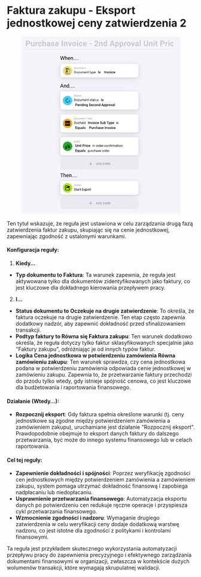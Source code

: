 # Faktura zakupu - Eksport jednostkowej ceny zatwierdzenia 2

<figure><img src="../../../.gitbook/assets/Bildschirmfoto 2024-05-03 um 14.59.02.png" alt=""><figcaption></figcaption></figure>

Ten tytuł wskazuje, że reguła jest ustawiona w celu zarządzania drugą fazą zatwierdzenia faktur zakupu, skupiając się na cenie jednostkowej, zapewniając zgodność z ustalonymi warunkami.

#### Konfiguracja reguły:

1. **Kiedy…**
* **Typ dokumentu to Faktura**: Ta warunek zapewnia, że reguła jest aktywowana tylko dla dokumentów zidentyfikowanych jako faktury, co jest kluczowe dla dokładnego kierowania przepływem pracy.
2. **I…**
* **Status dokumentu to Oczekuje na drugie zatwierdzenie**: To określa, że faktura oczekuje na drugie zatwierdzenie. Ten etap często zapewnia dodatkowy nadzór, aby zapewnić dokładność przed sfinalizowaniem transakcji.
* **Podtyp faktury to Równa się Faktura zakupu**: Ten warunek dodatkowo określa, że reguła dotyczy tylko faktur sklasyfikowanych specjalnie jako "Faktury zakupu", odróżniając je od innych typów faktur.
* **Logika Cena jednostkowa w potwierdzeniu zamówienia Równa zamówieniu zakupu**: Ten warunek sprawdza, czy cena jednostkowa podana w potwierdzeniu zamówienia odpowiada cenie jednostkowej w zamówieniu zakupu. Zapewnia to, że przetwarzanie faktury przechodzi do przodu tylko wtedy, gdy istnieje spójność cenowa, co jest kluczowe dla budżetowania i raportowania finansowego.

#### Działanie (Wtedy…):

* **Rozpocznij eksport**: Gdy faktura spełnia określone warunki (tj. ceny jednostkowe są zgodne między potwierdzeniem zamówienia a zamówieniem zakupu), uruchamiane jest działanie "Rozpocznij eksport". Prawdopodobnie obejmuje to eksport danych faktury do dalszego przetwarzania, być może do innego systemu finansowego lub w celach raportowania.

#### Cel tej reguły:

* **Zapewnienie dokładności i spójności**: Poprzez weryfikację zgodności cen jednostkowych między potwierdzeniem zamówienia a zamówieniem zakupu, system pomaga utrzymać dokładność finansową i zapobiega nadpłacaniu lub niedopłacaniu.
* **Usprawnienie przetwarzania finansowego**: Automatyzacja eksportu danych po potwierdzeniu cen redukuje ręczne operacje i przyspiesza cykl przetwarzania finansowego.
* **Wzmocnienie zgodności i nadzoru**: Wymaganie drugiego zatwierdzenia w celu weryfikacji ceny dodaje dodatkową warstwę nadzoru, co jest istotne dla zgodności z politykami i kontrolami finansowymi.

Ta reguła jest przykładem skutecznego wykorzystania automatyzacji przepływu pracy do zapewnienia precyzyjnego i efektywnego zarządzania dokumentami finansowymi w organizacji, zwłaszcza w kontekście dużych wolumenów transakcji, które wymagają skrupulatnej walidacji.
